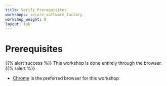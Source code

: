 ```yaml
---
title: Verify Prerequisites
workshops: secure_software_factory
workshop_weight: 0
layout: lab
---
```


# Prerequisites

{{% alert success %}}
This workshop is done entirely through the browser.
{{% /alert %}}

- [Chrome][1] is the preferred browser for this workshop

[1]: https://www.google.com/chrome/
